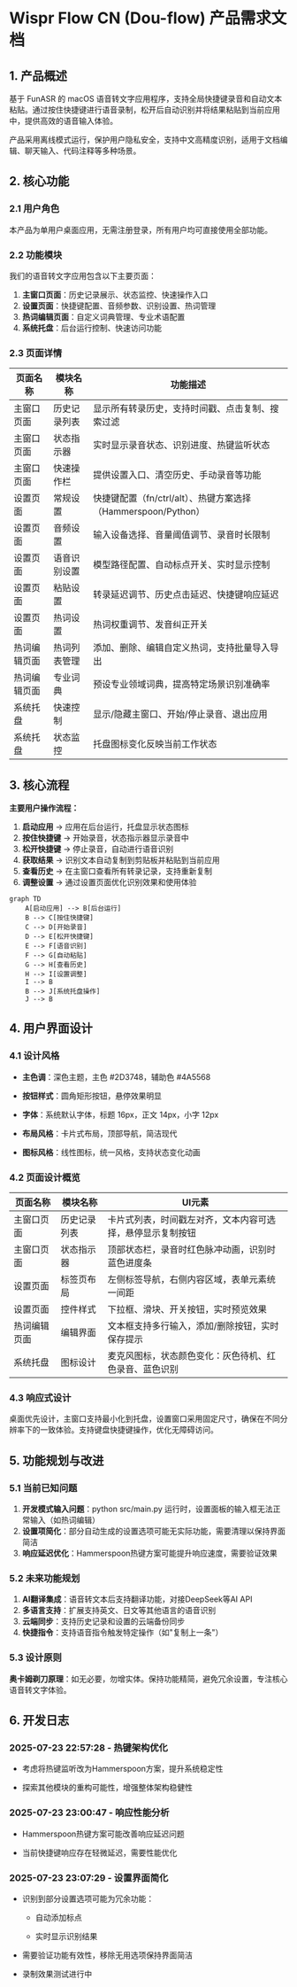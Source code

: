 # Wispr Flow CN (Dou-flow) 产品需求文档

## 1. 产品概述

基于 FunASR 的 macOS 语音转文字应用程序，支持全局快捷键录音和自动文本粘贴。通过按住快捷键进行语音录制，松开后自动识别并将结果粘贴到当前应用中，提供高效的语音输入体验。

产品采用离线模式运行，保护用户隐私安全，支持中文高精度识别，适用于文档编辑、聊天输入、代码注释等多种场景。

## 2. 核心功能

### 2.1 用户角色

本产品为单用户桌面应用，无需注册登录，所有用户均可直接使用全部功能。

### 2.2 功能模块

我们的语音转文字应用包含以下主要页面：

1. **主窗口页面**：历史记录展示、状态监控、快速操作入口
2. **设置页面**：快捷键配置、音频参数、识别设置、热词管理
3. **热词编辑页面**：自定义词典管理、专业术语配置
4. **系统托盘**：后台运行控制、快速访问功能

### 2.3 页面详情

| 页面名称   | 模块名称   | 功能描述                                          |
| ------ | ------ | --------------------------------------------- |
| 主窗口页面  | 历史记录列表 | 显示所有转录历史，支持时间戳、点击复制、搜索过滤                      |
| 主窗口页面  | 状态指示器  | 实时显示录音状态、识别进度、热键监听状态                          |
| 主窗口页面  | 快速操作栏  | 提供设置入口、清空历史、手动录音等功能                           |
| 设置页面   | 常规设置   | 快捷键配置（fn/ctrl/alt）、热键方案选择（Hammerspoon/Python） |
| 设置页面   | 音频设置   | 输入设备选择、音量阈值调节、录音时长限制                          |
| 设置页面   | 语音识别设置 | 模型路径配置、自动标点开关、实时显示控制                          |
| 设置页面   | 粘贴设置   | 转录延迟调节、历史点击延迟、快捷键响应延迟                         |
| 设置页面   | 热词设置   | 热词权重调节、发音纠正开关                                 |
| 热词编辑页面 | 热词列表管理 | 添加、删除、编辑自定义热词，支持批量导入导出                        |
| 热词编辑页面 | 专业词典   | 预设专业领域词典，提高特定场景识别准确率                          |
| 系统托盘   | 快速控制   | 显示/隐藏主窗口、开始/停止录音、退出应用                         |
| 系统托盘   | 状态监控   | 托盘图标变化反映当前工作状态                                |

## 3. 核心流程

**主要用户操作流程：**

1. **启动应用** → 应用在后台运行，托盘显示状态图标
2. **按住快捷键** → 开始录音，状态指示器显示录音中
3. **松开快捷键** → 停止录音，自动进行语音识别
4. **获取结果** → 识别文本自动复制到剪贴板并粘贴到当前应用
5. **查看历史** → 在主窗口查看所有转录记录，支持重新复制
6. **调整设置** → 通过设置页面优化识别效果和使用体验

```mermaid
graph TD
    A[启动应用] --> B[后台运行]
    B --> C[按住快捷键]
    C --> D[开始录音]
    D --> E[松开快捷键]
    E --> F[语音识别]
    F --> G[自动粘贴]
    G --> H[查看历史]
    H --> I[设置调整]
    I --> B
    B --> J[系统托盘操作]
    J --> B
```

## 4. 用户界面设计

### 4.1 设计风格

* **主色调**：深色主题，主色 #2D3748，辅助色 #4A5568

* **按钮样式**：圆角矩形按钮，悬停效果明显

* **字体**：系统默认字体，标题 16px，正文 14px，小字 12px

* **布局风格**：卡片式布局，顶部导航，简洁现代

* **图标风格**：线性图标，统一风格，支持状态变化动画

### 4.2 页面设计概览

| 页面名称   | 模块名称   | UI元素                          |
| ------ | ------ | ----------------------------- |
| 主窗口页面  | 历史记录列表 | 卡片式列表，时间戳左对齐，文本内容可选择，悬停显示复制按钮 |
| 主窗口页面  | 状态指示器  | 顶部状态栏，录音时红色脉冲动画，识别时蓝色进度条      |
| 设置页面   | 标签页布局  | 左侧标签导航，右侧内容区域，表单元素统一间距        |
| 设置页面   | 控件样式   | 下拉框、滑块、开关按钮，实时预览效果            |
| 热词编辑页面 | 编辑界面   | 文本框支持多行输入，添加/删除按钮，实时保存提示      |
| 系统托盘   | 图标设计   | 麦克风图标，状态颜色变化：灰色待机、红色录音、蓝色识别   |

### 4.3 响应式设计

桌面优先设计，主窗口支持最小化到托盘，设置窗口采用固定尺寸，确保在不同分辨率下的一致体验。支持键盘快捷键操作，优化无障碍访问。

## 5. 功能规划与改进

### 5.1 当前已知问题

1. **开发模式输入问题**：python src/main.py 运行时，设置面板的输入框无法正常输入（如热词编辑）
2. **设置项简化**：部分自动生成的设置选项可能无实际功能，需要清理以保持界面简洁
3. **响应延迟优化**：Hammerspoon热键方案可能提升响应速度，需要验证效果

### 5.2 未来功能规划

1. **AI翻译集成**：语音转文本后支持翻译功能，对接DeepSeek等AI API
2. **多语言支持**：扩展支持英文、日文等其他语言的语音识别
3. **云端同步**：支持历史记录和设置的云端备份同步
4. **快捷指令**：支持语音指令触发特定操作（如"复制上一条"）

### 5.3 设计原则

**奥卡姆剃刀原理**：如无必要，勿增实体。保持功能精简，避免冗余设置，专注核心语音转文字体验。

## 6. 开发日志

### 2025-07-23 22:57:28 - 热键架构优化

* 考虑将热键监听改为Hammerspoon方案，提升系统稳定性

* 探索其他模块的重构可能性，增强整体架构稳健性

### 2025-07-23 23:00:47 - 响应性能分析

* Hammerspoon热键方案可能改善响应延迟问题

* 当前快捷键响应存在轻微延迟，需要性能优化

### 2025-07-23 23:07:29 - 设置界面简化

* 识别到部分设置选项可能为冗余功能：

  * 自动添加标点

  * 实时显示识别结果

* 需要验证功能有效性，移除无用选项保持界面简洁

* 录制效果测试进行中

